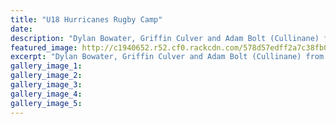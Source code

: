 ```yaml
---
title: "U18 Hurricanes Rugby Camp"
date: 
description: "Dylan Bowater, Griffin Culver and Adam Bolt (Cullinane) from our WHS 1st XV who are this week at the U18 Hurricanes Rugby Camp along with Harry Unsworth from Collegiate."
featured_image: http://c1940652.r52.cf0.rackcdn.com/578d57edff2a7c38fb000903/WHS-1st-XV-boys-going-to-U18-Hurricanes-Camp-July-2016.jpg
excerpt: "Dylan Bowater, Griffin Culver and Adam Bolt (Cullinane) from our WHS 1st XV who are this week at the U18 Hurricanes Rugby Camp along with Harry Unsworth from Collegiate."
gallery_image_1: 
gallery_image_2: 
gallery_image_3: 
gallery_image_4: 
gallery_image_5: 
---
```


